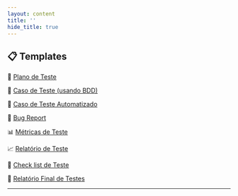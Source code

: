 ```yaml
---
layout: content
title: ''
hide_title: true
---
```


<!--
 TODO: deixar os tamplates baixaveis e com uma versão de exemplo 
 -->

## 📋 Templates 

🧪 [Plano de Teste](./Plano_de_teste.md)  


🧩 [Caso de Teste (usando BDD)](./Caso_de_teste.md)  

🤖 [Caso de Teste Automatizado](./teste_automatizado.md)  

🐞 [Bug Report](./bug.md)

📊 [Métricas de Teste](./metricas.md)

📈 [Relatório de Teste](./relatorio.md)  

📝 [Check list de Teste](./Checklist_teste.md)  

📘 [Relatório Final de Testes](./relatorio_final.md)

---
